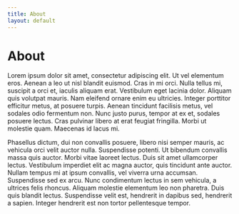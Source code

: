 ```yaml
---
title: About
layout: default
---
```


# About

Lorem ipsum dolor sit amet, consectetur adipiscing elit. Ut vel elementum eros. Aenean a leo ut nisl blandit euismod. Cras in mi orci. Nulla tellus mi, suscipit a orci et, iaculis aliquam erat. Vestibulum eget lacinia dolor. Aliquam quis volutpat mauris. Nam eleifend ornare enim eu ultricies. Integer porttitor efficitur metus, at posuere turpis. Aenean tincidunt facilisis metus, vel sodales odio fermentum non. Nunc justo purus, tempor at ex et, sodales posuere lectus. Cras pulvinar libero at erat feugiat fringilla. Morbi ut molestie quam. Maecenas id lacus mi.

Phasellus dictum, dui non convallis posuere, libero nisi semper mauris, ac vehicula orci velit auctor nulla. Suspendisse potenti. Ut bibendum convallis massa quis auctor. Morbi vitae laoreet lectus. Duis sit amet ullamcorper lectus. Vestibulum imperdiet elit ac magna auctor, quis tincidunt ante auctor. Nullam tempus mi at ipsum convallis, vel viverra urna accumsan. Suspendisse sed ex arcu. Nunc condimentum lectus in sem vehicula, a ultrices felis rhoncus. Aliquam molestie elementum leo non pharetra. Duis quis blandit lectus. Suspendisse velit est, hendrerit in dapibus sed, hendrerit a sapien. Integer hendrerit est non tortor pellentesque tempor.
